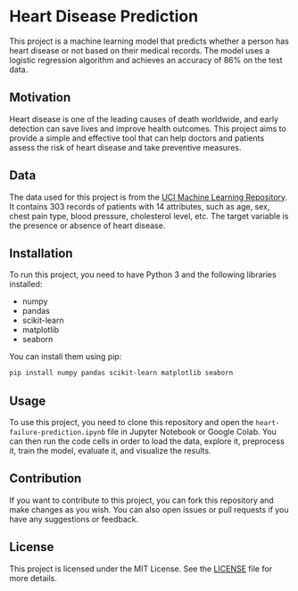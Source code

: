 # Heart Disease Prediction

This project is a machine learning model that predicts whether a person has heart disease or not based on their medical records. The model uses a logistic regression algorithm and achieves an accuracy of 86% on the test data.

## Motivation

Heart disease is one of the leading causes of death worldwide, and early detection can save lives and improve health outcomes. This project aims to provide a simple and effective tool that can help doctors and patients assess the risk of heart disease and take preventive measures.

## Data

The data used for this project is from the [UCI Machine Learning Repository](https://archive.ics.uci.edu/ml/datasets/Heart+Disease). It contains 303 records of patients with 14 attributes, such as age, sex, chest pain type, blood pressure, cholesterol level, etc. The target variable is the presence or absence of heart disease.

## Installation

To run this project, you need to have Python 3 and the following libraries installed:

- numpy
- pandas
- scikit-learn
- matplotlib
- seaborn

You can install them using pip:

```bash
pip install numpy pandas scikit-learn matplotlib seaborn
```

## Usage

To use this project, you need to clone this repository and open the `heart-failure-prediction.ipynb` file in Jupyter Notebook or Google Colab. You can then run the code cells in order to load the data, explore it, preprocess it, train the model, evaluate it, and visualize the results.

## Contribution

If you want to contribute to this project, you can fork this repository and make changes as you wish. You can also open issues or pull requests if you have any suggestions or feedback.

## License

This project is licensed under the MIT License. See the [LICENSE](LICENSE) file for more details.
